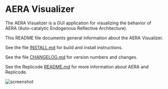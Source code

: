 # AERA Visualizer

The AERA Visualizer is a GUI application for visualizing the behavior of AERA (Auto-catalytic Endogenous Reflective Architecture).

This README file documents general information about the AERA Visualizer.

See the file [INSTALL.md](https://github.com/IIIM-IS/AERA_Visualizer/blob/master/INSTALL.md) for build and install instructions.

See the file [CHANGELOG.md](https://github.com/IIIM-IS/AERA_Visualizer/blob/master/CHANGELOG.md) for version numbers and changes.

See the Replicode [README.md](https://github.com/IIIM-IS/AERA/blob/master/README.md) for more information about AERA and Replicode.

![screenshot](https://user-images.githubusercontent.com/1999543/85857926-07738500-b7bb-11ea-9828-a1d38a7f891f.png)
